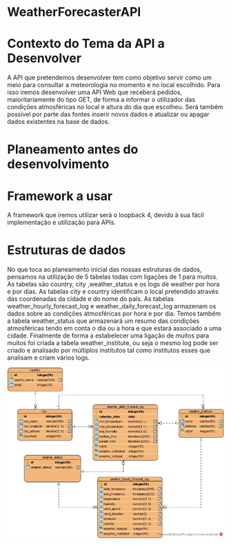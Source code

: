 # WeatherForecasterAPI

# Contexto do Tema da API a Desenvolver

A API que pretendemos desenvolver tem como objetivo servir como um meio para consultar a meteorologia no momento e no local escolhido.
Para isso iremos desenvolver uma API Web que receberá pedidos, maioritariamente do tipo GET, de forma a informar o utilizador das condições atmosféricas no local e altura do dia que escolheu.
Será também possível por parte das fontes inserir novos dados e atualizar ou apagar dados existentes na base de dados.

# Planeamento antes do desenvolvimento

# Framework a usar

A framework que iremos utilizar será o loopback 4, devido à sua fácil implementação e utilização para APIs.

# Estruturas de dados

No que toca ao planeamento inicial das nossas estruturas de dados, pensamos na utilização de 5 tabelas todas com ligações de 1 para muitos. As tabelas são country, city ,weather_status e os logs de weather por hora e por dias. As tabelas city e country identificam o local pretendido através das coordenadas da cidade e do nome do país. As tabelas weather_hourly_forecast_log e weather_daily_forecast_log armazenam os dados sobre as condições atmosféricas por hora e por dia. Temos também a tabela weather_status que armazenará um resumo das condições atmosféricas tendo em conta o dia ou a hora e que estará associado a uma cidade. Finalmente de forma a estabelecer uma ligação de muitos para muitos foi criada a tabela weather_institute, ou seja o mesmo log pode ser criado e analisado por múltiplos institutos tal como institutos esses que analisam e criam vários logs.

![Diagrama ERD da BD](https://github.com/INF2021-PW-G02/weatherForecaster/blob/main/WeatherForecasterAPI_ERD_VP.jpg)


